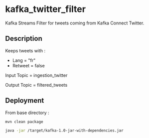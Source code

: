 # kafka_twitter_filter

Kafka Streams Filter for tweets coming from Kafka Connect Twitter. 

## Description

Keeps tweets with :
- Lang = "fr"
- Retweet = false

Input Topic = ingestion_twitter

Output Topic = filtered_tweets

## Deployment

From base directory :

```bash
mvn clean package

java -jar /target/kafka-1.0-jar-with-dependencies.jar
```
